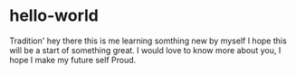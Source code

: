 # hello-world
Tradition'
hey there this is me learning somthing new by myself 
I hope this will be a start of something great.
I would love to know more about you,
I hope I make my future self Proud.


